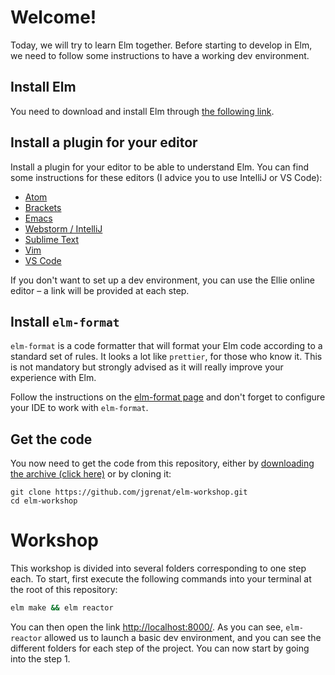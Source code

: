 # Welcome!

Today, we will try to learn Elm together. Before starting to develop in Elm, we need to follow some instructions to have a working dev environment.


## Install Elm

You need to download and install Elm through [the following link](https://guide.elm-lang.org/install.html).

## Install a plugin for your editor

Install a plugin for your editor to be able to understand Elm. You can find some instructions for these editors (I advice you to use IntelliJ or VS Code): 

 - [Atom](https://atom.io/packages/language-elm)
 - [Brackets](https://github.com/tommot348/elm-brackets)
 - [Emacs](https://github.com/jcollard/elm-mode)
 - [Webstorm / IntelliJ](https://github.com/klazuka/intellij-elm)
 - [Sublime Text](https://packagecontrol.io/packages/Elm%20Language%20Support)
 - [Vim](https://github.com/ElmCast/elm-vim)
 - [VS Code](https://github.com/sbrink/vscode-elm)

If you don't want to set up a dev environment, you can use the Ellie online editor – a link will be provided at each step.

## Install `elm-format`

`elm-format` is a code formatter that will format your Elm code according to a standard set of rules. It looks a lot like `prettier`, for those who know it. This is not mandatory but strongly advised as it will really improve your experience with Elm.

Follow the instructions on the [elm-format page](https://github.com/avh4/elm-format#installation-) and don't forget to configure your IDE to work with `elm-format`.

## Get the code

You now need to get the code from this repository, either by [downloading the archive (click here)](https://github.com/jgrenat/elm-workshop/archive/master.zip) or by cloning it:

```
git clone https://github.com/jgrenat/elm-workshop.git
cd elm-workshop
```

# Workshop

This workshop is divided into several folders corresponding to one step each. To start, first execute the following commands into your terminal at the root of this repository:

```sh
elm make && elm reactor
```

You can then open the link [http://localhost:8000/](http://localhost:8000/). As you can see, `elm-reactor` allowed us to launch a basic dev environment, and you can see the different folders for each step of the project. You can now start by going into the step 1.

